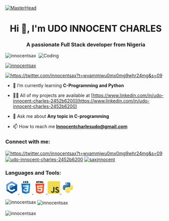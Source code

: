 [![MasterHead](https://encrypted-tbn0.gstatic.com/images?q=tbn:ANd9GcRYdFDtKHAy2cLBXyxK-Bj9jCAASjmDPOVjOA&usqp=CAU)](https://rishavchanda.io)
<h1 align="center">Hi 👋, I'm UDO INNOCENT CHARLES</h1>
<h3 align="center">A passionate Full Stack developer from Nigeria</h3>
<img align="right" alt="Coding" width="400" src="https://encrypted-tbn0.gstatic.com/images?q=tbn:ANd9GcRZO36bEq-IMNBMMaQgkqW2gXt48WlO2GuojPcsanul2dgj0YMDrVakUYfOzt_7FRaPBRY&usqp=CAU">

<p align="left"> <img src="https://komarev.com/ghpvc/?username=innocentsax&label=Profile%20views&color=0e75b6&style=flat" alt="innocentsax" /> </p>

<p align="left"> <a href="https://github.com/ryo-ma/github-profile-trophy"><img src="https://github-profile-trophy.vercel.app/?username=innocentsax" alt="innocentsax" /></a> </p>

<p align="left"> <a href="https://twitter.com/https://twitter.com/innocentsax?t=wvammjwu0mx0mg9whr24mg&s=09" target="blank"><img src="https://img.shields.io/twitter/follow/https://twitter.com/innocentsax?t=wvammjwu0mx0mg9whr24mg&s=09?logo=twitter&style=for-the-badge" alt="https://twitter.com/innocentsax?t=wvammjwu0mx0mg9whr24mg&s=09" /></a> </p>

- 🌱 I’m currently learning **C-Programming and Python**

- 👨‍💻 All of my projects are available at [https://www.linkedin.com/in/udo-innocent-charles-2452b6200](https://www.linkedin.com/in/udo-innocent-charles-2452b6200)

- 💬 Ask me about **Any topic in C-programming**

- 📫 How to reach me **Innocentcharlesudo@gmail.com**

<h3 align="left">Connect with me:</h3>
<p align="left">
<a href="https://twitter.com/https://twitter.com/innocentsax?t=wvammjwu0mx0mg9whr24mg&s=09" target="blank"><img align="center" src="https://raw.githubusercontent.com/rahuldkjain/github-profile-readme-generator/master/src/images/icons/Social/twitter.svg" alt="https://twitter.com/innocentsax?t=wvammjwu0mx0mg9whr24mg&s=09" height="30" width="40" /></a>
<a href="https://linkedin.com/in/udo-innocent-charles-2452b6200" target="blank"><img align="center" src="https://raw.githubusercontent.com/rahuldkjain/github-profile-readme-generator/master/src/images/icons/Social/linked-in-alt.svg" alt="udo-innocent-charles-2452b6200" height="30" width="40" /></a>
<a href="https://instagram.com/saxinnocent" target="blank"><img align="center" src="https://raw.githubusercontent.com/rahuldkjain/github-profile-readme-generator/master/src/images/icons/Social/instagram.svg" alt="saxinnocent" height="30" width="40" /></a>
</p>

<h3 align="left">Languages and Tools:</h3>
<p align="left"> <a href="https://www.cprogramming.com/" target="_blank" rel="noreferrer"> <img src="https://raw.githubusercontent.com/devicons/devicon/master/icons/c/c-original.svg" alt="c" width="40" height="40"/> </a> <a href="https://www.w3schools.com/css/" target="_blank" rel="noreferrer"> <img src="https://raw.githubusercontent.com/devicons/devicon/master/icons/css3/css3-original-wordmark.svg" alt="css3" width="40" height="40"/> </a> <a href="https://www.w3.org/html/" target="_blank" rel="noreferrer"> <img src="https://raw.githubusercontent.com/devicons/devicon/master/icons/html5/html5-original-wordmark.svg" alt="html5" width="40" height="40"/> </a> <a href="https://developer.mozilla.org/en-US/docs/Web/JavaScript" target="_blank" rel="noreferrer"> <img src="https://raw.githubusercontent.com/devicons/devicon/master/icons/javascript/javascript-original.svg" alt="javascript" width="40" height="40"/> </a> <a href="https://www.python.org" target="_blank" rel="noreferrer"> <img src="https://raw.githubusercontent.com/devicons/devicon/master/icons/python/python-original.svg" alt="python" width="40" height="40"/> </a> </p>

<p><img align="left" src="https://github-readme-stats.vercel.app/api/top-langs?username=innocentsax&show_icons=true&locale=en&layout=compact" alt="innocentsax" /></p>

<p>&nbsp;<img align="center" src="https://github-readme-stats.vercel.app/api?username=innocentsax&show_icons=true&locale=en" alt="innocentsax" /></p>

<p><img align="center" src="https://github-readme-streak-stats.herokuapp.com/?user=innocentsax&" alt="innocentsax" /></p>
